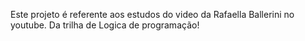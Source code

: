 Este projeto é referente aos estudos do video da Rafaella Ballerini no youtube.
Da trilha de Logica de programação!